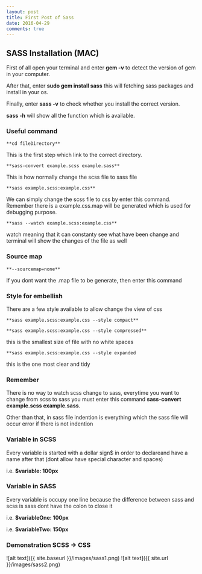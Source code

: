 ```yaml
---
layout: post
title: First Post of Sass
date: 2016-04-29
comments: true
---
```




## SASS Installation (MAC)

First of all open your terminal and enter **gem -v** to detect the version of gem in your computer.

After that, enter **sudo gem install sass** this will fetching sass packages and install in your os.

Finally, enter **sass -v** to check whether you install the correct version.

**sass -h** will show all the function which is available.

### Useful command 
    **cd fileDirectory**

This is the first step which link to the correct directory. 

    **sass-convert example.scss example.sass**

This is how normally change the scss file to sass file

    **sass example.scss:example.css**

We can simply change the scss file to css by enter this command. 
Remember there is a example.css.map will be generated which is used for debugging purpose.

    **sass --watch example.scss:example.css**

watch meaning that it can constanty see what have been change and terminal will show the changes of the file as well

### Source map
    **--sourcemap=none**
If you dont want the .map file to be generate, then enter this command


### Style for embellish 
There are a few style available to allow change the view of css

    **sass example.scss:example.css --style compact**

    **sass example.scss:example.css --style compressed**

this is the smallest size of file with no white spaces

    **sass example.scss:example.css --style expanded
this is the one most clear and tidy

### Remember
There is no way to watch scss change to sass, everytime you want to change from scss to sass you must enter this command **sass-convert example.scss example.sass**.

Other than that, in sass file indention is everything which the sass file will occur error if there is not indention

### Variable in SCSS
Every variable is started with a dollar sign$ in order to declareand have a name after that (dont allow have special character and spaces)

i.e. **$variable: 100px**

### Variable in SASS
Every variable is occupy one line because the difference between sass and scss is sass dont have the colon to close it 

i.e. **$variableOne: 100px**

i.e. **$variableTwo: 150px**


### Demonstration SCSS -> CSS
![alt text]({{ site.baseurl }}/images/sass1.png)
![alt text]({{ site.url }}/images/sass2.png)


    
	